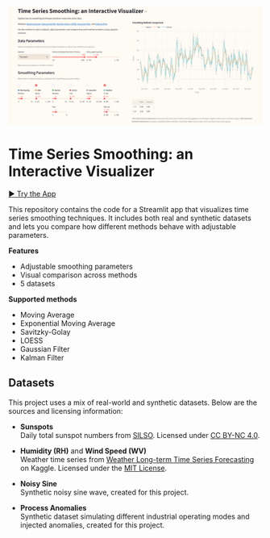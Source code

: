 <p align="center">
  <img src="app_screenshot.png" width="600" alt="App Preview">
</p>


# Time Series Smoothing: an Interactive Visualizer

<a href="https://your-streamlit-app-url" target="_blank">▶ Try the App</a>

This repository contains the code for a Streamlit app that visualizes time series smoothing techniques. It includes both real and synthetic datasets and lets you compare how different methods behave with adjustable parameters.

**Features**
- Adjustable smoothing parameters
- Visual comparison across methods
- 5 datasets

**Supported methods**
- Moving Average
- Exponential Moving Average
- Savitzky-Golay
- LOESS
- Gaussian Filter
- Kalman Filter


## Datasets

This project uses a mix of real-world and synthetic datasets. Below are the sources and licensing information:

- **Sunspots**  
  Daily total sunspot numbers from [SILSO](https://www.sidc.be/SILSO/datafiles). Licensed under [CC BY-NC 4.0](https://creativecommons.org/licenses/by-nc/4.0/).

- **Humidity (RH)** and **Wind Speed (WV)**  
  Weather time series from [Weather Long-term Time Series Forecasting](https://www.kaggle.com/datasets/alistairking/weather-long-term-time-series-forecasting) on Kaggle. Licensed under the [MIT License](https://www.mit.edu/~amini/LICENSE.md).

- **Noisy Sine**  
  Synthetic noisy sine wave, created for this project.

- **Process Anomalies**  
  Synthetic dataset simulating different industrial operating modes and injected anomalies, created for this project.



